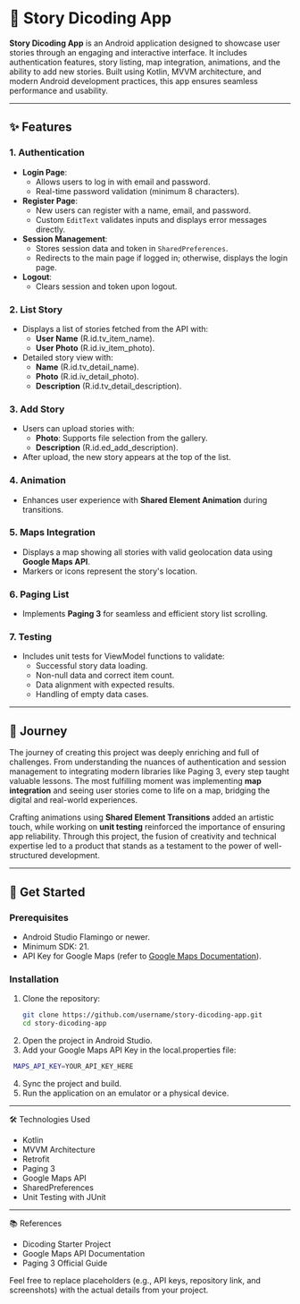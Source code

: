 # 🌟 Story Dicoding App  
**Story Dicoding App** is an Android application designed to showcase user stories through an engaging and interactive interface. It includes authentication features, story listing, map integration, animations, and the ability to add new stories. Built using Kotlin, MVVM architecture, and modern Android development practices, this app ensures seamless performance and usability.  

---

## ✨ Features  
### 1. Authentication  
- **Login Page**:  
  - Allows users to log in with email and password.  
  - Real-time password validation (minimum 8 characters).  
- **Register Page**:  
  - New users can register with a name, email, and password.  
  - Custom `EditText` validates inputs and displays error messages directly.  
- **Session Management**:  
  - Stores session data and token in `SharedPreferences`.  
  - Redirects to the main page if logged in; otherwise, displays the login page.  
- **Logout**:  
  - Clears session and token upon logout.  

### 2. List Story  
- Displays a list of stories fetched from the API with:  
  - **User Name** (R.id.tv_item_name).  
  - **User Photo** (R.id.iv_item_photo).  
- Detailed story view with:  
  - **Name** (R.id.tv_detail_name).  
  - **Photo** (R.id.iv_detail_photo).  
  - **Description** (R.id.tv_detail_description).  

### 3. Add Story  
- Users can upload stories with:  
  - **Photo**: Supports file selection from the gallery.  
  - **Description** (R.id.ed_add_description).  
- After upload, the new story appears at the top of the list.  

### 4. Animation  
- Enhances user experience with **Shared Element Animation** during transitions.  

### 5. Maps Integration  
- Displays a map showing all stories with valid geolocation data using **Google Maps API**.  
- Markers or icons represent the story's location.  

### 6. Paging List  
- Implements **Paging 3** for seamless and efficient story list scrolling.  

### 7. Testing  
- Includes unit tests for ViewModel functions to validate:  
  - Successful story data loading.  
  - Non-null data and correct item count.  
  - Data alignment with expected results.  
  - Handling of empty data cases.  

---

## 🌟 Journey  
The journey of creating this project was deeply enriching and full of challenges. From understanding the nuances of authentication and session management to integrating modern libraries like Paging 3, every step taught valuable lessons. The most fulfilling moment was implementing **map integration** and seeing user stories come to life on a map, bridging the digital and real-world experiences.  

Crafting animations using **Shared Element Transitions** added an artistic touch, while working on **unit testing** reinforced the importance of ensuring app reliability. Through this project, the fusion of creativity and technical expertise led to a product that stands as a testament to the power of well-structured development.  

---

## 🚀 Get Started  
### Prerequisites  
- Android Studio Flamingo or newer.  
- Minimum SDK: 21.  
- API Key for Google Maps (refer to [Google Maps Documentation](https://developers.google.com/maps/documentation/android-sdk/start)).  

### Installation  
1. Clone the repository:  
   ```bash
   git clone https://github.com/username/story-dicoding-app.git
   cd story-dicoding-app
   ```
2. Open the project in Android Studio.
3. Add your Google Maps API Key in the local.properties file:
  ```bash
   MAPS_API_KEY=YOUR_API_KEY_HERE
```
4. Sync the project and build.
5. Run the application on an emulator or a physical device.

---
🛠️ Technologies Used
- Kotlin
- MVVM Architecture
- Retrofit
- Paging 3
- Google Maps API
- SharedPreferences
- Unit Testing with JUnit
---

📚 References
- Dicoding Starter Project
- Google Maps API Documentation
- Paging 3 Official Guide


Feel free to replace placeholders (e.g., API keys, repository link, and screenshots) with the actual details from your project.
